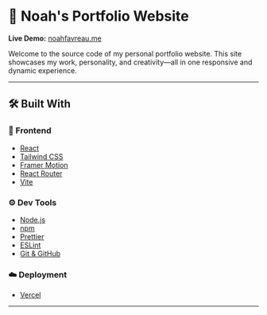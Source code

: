 # 🚀 Noah's Portfolio Website

**Live Demo:** [noahfavreau.me](example.com)

Welcome to the source code of my personal portfolio website. This site showcases my work, personality, and creativity—all in one responsive and dynamic experience.

---

## 🛠️ Built With

### 🔧 Frontend

- [React](https://reactjs.org/)
- [Tailwind CSS](https://tailwindcss.com/)
- [Framer Motion](https://www.framer.com/motion/)
- [React Router](https://reactrouter.com/)
- [Vite](https://vitejs.dev/)

### ⚙️ Dev Tools

- [Node.js](https://nodejs.org/)
- [npm](https://www.npmjs.com/)
- [Prettier](https://prettier.io/)
- [ESLint](https://eslint.org/)
- [Git & GitHub](https://git-scm.com/)

### ☁️ Deployment

- [Vercel](https://vercel.com/)

---
